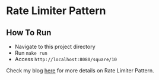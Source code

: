 # Rate Limiter Pattern

## How To Run
- Navigate to this project directory
- Run `make run`
- Access `http://localhost:8080/square/10`

Check my blog [here](https://www.vinsguru.com/rate-limiter-pattern/) for more details on Rate Limiter Pattern.